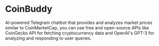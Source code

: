 # CoinBuddy
 AI-powered Telegram chatbot that provides and analyzes market prices similar to CoinMarketCap, you can use free and open-source APIs like CoinGecko API for fetching cryptocurrency data and OpenAI's GPT-3 for analyzing and responding to user queries. 
